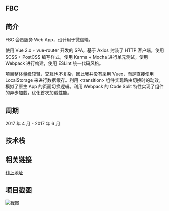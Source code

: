 <article id="fbc">
  <h1>FBC</h1>

  <h2>简介</h2>
  <p>FBC 会员服务 Web App，设计用于微信端。</p>
  <p>使用 Vue 2.x + vue-router 开发的 SPA，基于 Axios 封装了 HTTP 客户端，使用 SCSS + PostCSS 编写样式，使用 Karma + Mocha 进行单元测试，使用 Webpack 进行构建，使用 ESLint 统一代码风格。</p>
  <p>项目整体量级较轻，交互也不复杂，因此我并没有采用 Vuex，而是直接使用 LocalStorage 来进行数据缓存。利用 &lt;transition&gt; 组件实现路由切换时的动效，模拟了原生 App 的页面切换逻辑。利用 Webpack 的 Code Split 特性实现了组件的异步加载，优化首次加载性能。</p>

  <h2>周期</h2>
  <p>2017 年 4 月 - 2017 年 6 月</p>

  <h2>技术栈</h2>
  <div class="stacks">
    <div class="stack fix-ratio ratio-1-1 icon icon-html5" title="HTML5"></div>
    <div class="stack fix-ratio ratio-1-1 icon icon-css3" title="CSS3"></div>
    <div class="stack fix-ratio ratio-1-1 icon icon-javascript" title="JavaScript"></div>
    <div class="stack fix-ratio ratio-1-1 icon icon-es" title="ECMAScript 2015+"></div>
    <div class="stack fix-ratio ratio-1-1 icon icon-vue" title="vue"></div>
    <div class="stack fix-ratio ratio-1-1 icon icon-sass" title="SASS"></div>
    <div class="stack fix-ratio ratio-1-1 icon icon-karma" title="Karma"></div>
    <div class="stack fix-ratio ratio-1-1 icon icon-mocha" title="Mocha"></div>
    <div class="stack fix-ratio ratio-1-1 icon icon-webpack" title="webpack"></div>
    <div class="stack fix-ratio ratio-1-1 icon icon-yarn" title="Yarn"></div>
    <div class="stack fix-ratio ratio-1-1 icon icon-eslint" title="ESLint"></div>
  </div>

  <h2>相关链接</h2>
  <p>
    <a class="button" target="_blank" href="http://app.futurebusinesslab.com/wap">线上地址</a>
  </p>

  <h2>项目截图</h2>
  <img src="/img/project/fbc/screenshot.jpg" alt="截图" title="截图" class="img-block">
</article>